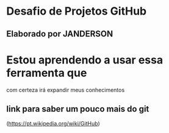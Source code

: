 #  Desafio de Projetos GitHub

##  Elaborado por JANDERSON

# Estou aprendendo a usar essa ferramenta que 
com certeza irá expandir meus conhecimentos
## link para saber um pouco mais do git
 (https://pt.wikipedia.org/wiki/GitHub)
